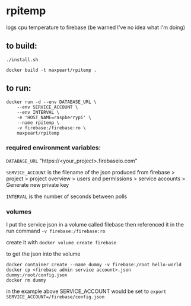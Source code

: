 # rpitemp
logs cpu temperature to firebase (be warned I've no idea what I'm doing)

## to build:

`./install.sh`

`docker build -t maxpeart/rpitemp .`

## to run:

```
docker run -d --env DATABASE_URL \
    --env SERVICE_ACCOUNT \
    --env INTERVAL \
    -e 'HOST_NAME=raspberrypi' \
    --name rpitemp \
    -v firebase:/firebase:ro \
    maxpeart/rpitemp
```
### required environment variables:
`DATABASE_URL` "https://<your_project>.firebaseio.com"

`SERVICE_ACCOUNT` is the filename of the json produced from firebase > project > project overview > users and permissions > service accounts > Generate new private key

`INTERVAL` is the number of seconds between polls

### volumes
I put the service json in a volume called filebase then referenced it in the run command `-v firebase:/firebase:ro`

create it with `docker volume create firebase`

to get the json into the volume 
```
docker container create --name dummy -v firebase:/root hello-world
docker cp <firebase admin service account>.json dummy:/root/config.json
docker rm dummy
```
in the example above SERVICE_ACCOUNT would be set to `export SERVICE_ACCOUNT=/firebase/config.json`
